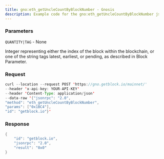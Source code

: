 ```yaml
---
title: gno:eth_getUncleCountByBlockNumber - Gnosis
description: Example code for the gno:eth_getUncleCountByBlockNumber json-rpc method. Сomplete guide on how to use gno:eth_getUncleCountByBlockNumber json-rpc in GetBlock.io Web3 documentation.
---
```


### Parameters


`QUANTITY|TAG` - None

Integer representing either the index of the block within the
blockchain, or one of the string tags latest, earliest, or pending, as
described in Block Parameter.

### Request

``` java
curl --location --request POST 'https://gno.getblock.io/mainnet/' 
--header 'x-api-key: YOUR-API-KEY' 
--header 'Content-Type: application/json' 
--data-raw '{"jsonrpc": "2.0",
"method": "eth_getUncleCountByBlockNumber",
"params": ["0x1BC4"],
"id": "getblock.io"}'
```

###  Response

``` java
{
    "id": "getblock.io",
    "jsonrpc": "2.0",
    "result": "0x0"
}
```

